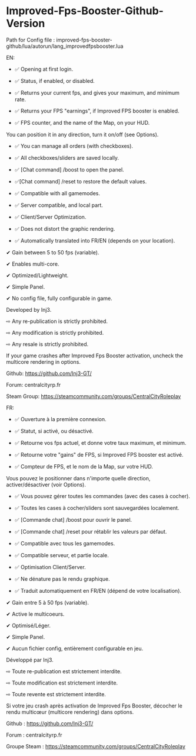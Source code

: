 # Improved-Fps-Booster-Github-Version

Path for Config file : improved-fps-booster-github/lua/autorun/lang_improvedfpsbooster.lua

EN: 
* ✅ Opening at first login.

* ✅ Status, if enabled, or disabled.

* ✅ Returns your current fps, and gives your maximum, and minimum rate.

* ✅ Returns your FPS "earnings", if Improved FPS booster is enabled.

* ✅ FPS counter, and the name of the Map, on your HUD.

You can position it in any direction, turn it on/off (see Options).

* ✅ You can manage all orders (with checkboxes).

* ✅ All checkboxes/sliders are saved locally.

* ✅ [Chat command] /boost to open the panel.

* ✅[Chat command] /reset to restore the default values.

* ✅ Compatible with all gamemodes.

* ✅ Server compatible, and local part.

* ✅ Client/Server Optimization.

* ✅ Does not distort the graphic rendering.

* ✅ Automatically translated into FR/EN (depends on your location).

✔ Gain between 5 to 50 fps (variable).

✔ Enables multi-core.

✔ Optimized/Lightweight.

✔ Simple Panel.

✔ No config file, fully configurable in game.

Developed by Inj3.

⇨ Any re-publication is strictly prohibited.

⇨ Any modification is strictly prohibited.

⇨ Any resale is strictly prohibited.

If your game crashes after Improved Fps Booster activation, uncheck the multicore rendering in options.

Github: https://github.com/Inj3-GT/

Forum: centralcityrp.fr

Steam Group: https://steamcommunity.com/groups/CentralCityRoleplay

FR:
* ✅ Ouverture à la première connexion.

* ✅ Statut, si activé, ou désactivé.

* ✅ Retourne vos fps actuel, et donne votre taux maximum, et minimum.

* ✅ Retourne votre "gains" de FPS, si Improved FPS booster est activé.

* ✅ Compteur de FPS, et le nom de la Map, sur votre HUD.

Vous pouvez le positionner dans n'importe quelle direction, activer/désactiver (voir Options).

* ✅ Vous pouvez gérer toutes les commandes (avec des cases à cocher).

* ✅ Toutes les cases à cocher/sliders sont sauvegardées localement.

* ✅ [Commande chat] /boost pour ouvrir le panel.

* ✅ [Commande chat] /reset pour rétablir les valeurs par défaut.

* ✅ Compatible avec tous les gamemodes.

* ✅ Compatible serveur, et partie locale.

* ✅ Optimisation Client/Server.

* ✅ Ne dénature pas le rendu graphique.

* ✅ Traduit automatiquement en FR/EN (dépend de votre localisation).

✔ Gain entre 5 à 50 fps (variable).

✔ Active le multicoeurs.

✔ Optimisé/Léger.

✔ Simple Panel.

✔ Aucun fichier config, entièrement configurable en jeu.

Développé par Inj3.

⇨ Toute re-publication est strictement interdite.

⇨ Toute modification est strictement interdite.

⇨ Toute revente est strictement interdite.

Si votre jeu crash après activation de Improved Fps Booster, décocher le rendu multicœur (multicore rendering) dans options.

Github : https://github.com/Inj3-GT/

Forum : centralcityrp.fr

Groupe Steam : https://steamcommunity.com/groups/CentralCityRoleplay
